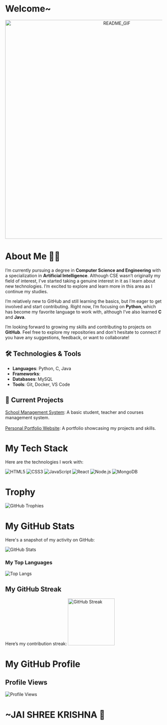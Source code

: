 # Welcome~
<center>
<img src ="https://github.com/user-attachments/assets/ddf11499-5b48-4a60-b174-2579b5bde957" alt = "README_GIF" width = "700" />
</center>

# About Me 💁‍♀️
I’m currently pursuing a degree in **Computer Science and Engineering** with a specialization in **Artificial Intelligence**. Although CSE wasn’t originally my field of interest, I’ve started taking a genuine interest in it as I learn about new technologies. I’m excited to explore and learn more in this area as I continue my studies.

I’m relatively new to GitHub and still learning the basics, but I’m eager to get involved and start contributing. Right now, I’m focusing on **Python**, which has become my favorite language to work with, although I’ve also learned **C** and **Java**.

I’m looking forward to growing my skills and contributing to projects on **GitHub**. Feel free to explore my repositories and don't hesitate to connect if you have any suggestions, feedback, or want to collaborate!

## 🛠️ Technologies & Tools

- **Languages**: Python, C, Java
- **Frameworks**: 
- **Databases**: MySQL
- **Tools**: Git, Docker, VS Code

## 🚀 Current Projects

[School Management System](https://github.com/K-risha188/Student_Management_System.git): A basic student, teacher and courses management system. <br><br>
[Personal Portfolio Website](link-to-repo): A portfolio showcasing my projects and skills.

# My Tech Stack

Here are the technologies I work with:

![HTML5](https://img.shields.io/badge/HTML5-%23E34F26.svg?style=flat&logo=html5&logoColor=white)
![CSS3](https://img.shields.io/badge/CSS3-%231572B6.svg?style=flat&logo=css3&logoColor=white)
![JavaScript](https://img.shields.io/badge/JavaScript-%23F7DF1E.svg?style=flat&logo=javascript&logoColor=black)
![React](https://img.shields.io/badge/React-%2361DAFB.svg?style=flat&logo=react&logoColor=black)
![Node.js](https://img.shields.io/badge/Node.js-%23339933.svg?style=flat&logo=node.js&logoColor=white)
![MongoDB](https://img.shields.io/badge/MongoDB-%2347A248.svg?style=flat&logo=mongodb&logoColor=white)


# Trophy

![GitHub Trophies](https://github-profile-trophy.vercel.app/?username=K-risha188)


# My GitHub Stats

Here's a snapshot of my activity on GitHub:

![GitHub Stats](https://github-readme-stats.vercel.app/api?username=K-risha188&show_icons=true&hide_title=true&count_private=true)

### My Top Languages
![Top Langs](https://github-readme-stats.vercel.app/api/top-langs/?username=K-risha188&layout=compact&theme=gruvbox&langs_count=7)

## My GitHub Streak

Here’s my contribution streak:
 <a href="https://github.com/K-risha188">
    <img src="https://streak-stats.demolab.com?user=K-risha188&theme=radical" alt="GitHub Streak" height="150"/>
  </a>

# My GitHub Profile

## Profile Views

![Profile Views](https://komarev.com/ghpvc/?username=K-risha188)


# ~JAI SHREE KRISHNA 🙏





<!--
**K-risha188/K-risha188** is a ✨ _special_ ✨ repository because its `README.md` (this file) appears on your GitHub profile.

Here are some ideas to get you started:

- 🔭 I’m currently working on ...
- 🌱 I’m currently learning ...
- 👯 I’m looking to collaborate on ...
- 🤔 I’m looking for help with ...
- 💬 Ask me about ...
- 📫 How to reach me: ...
- 😄 Pronouns: ...
- ⚡ Fun fact: ...
-->

